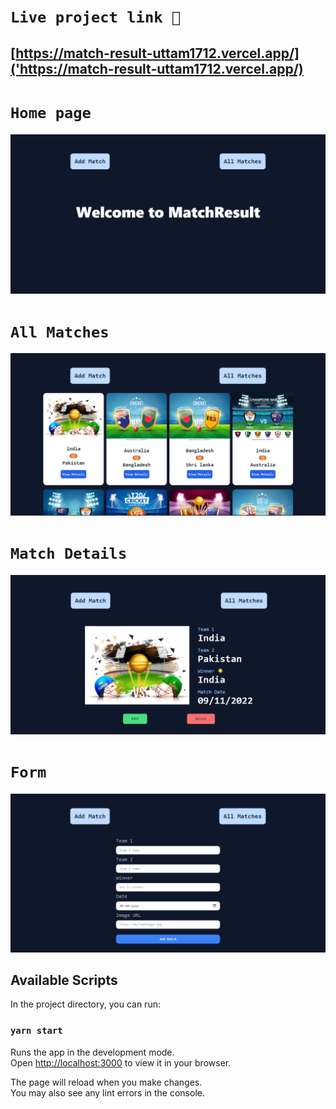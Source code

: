 # `Live project link 🔗`

## [https://match-result-uttam1712.vercel.app/]('https://match-result-uttam1712.vercel.app/)

# `Home page`

![Image preview](./project-images/home.png)

# `All Matches`

![Image preview](./project-images/all-matches.png)

# `Match Details`

![Image preview](./project-images/details.png)

# `Form`

![Image preview](./project-images/form.png)

## Available Scripts

In the project directory, you can run:

### `yarn start`

Runs the app in the development mode.\
Open [http://localhost:3000](http://localhost:3000) to view it in your browser.

The page will reload when you make changes.\
You may also see any lint errors in the console.
